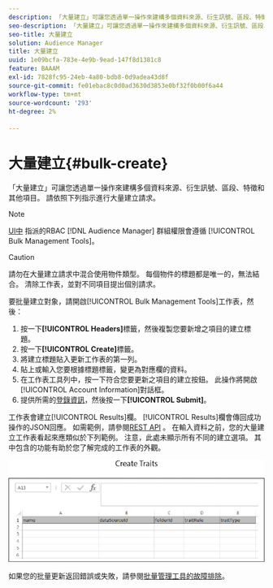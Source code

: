 ```yaml
---
description: 「大量建立」可讓您透過單一操作來建構多個資料來源、衍生訊號、區段、特徵和其他項目。 請依照下列指示進行大量建立請求。
seo-description: 「大量建立」可讓您透過單一操作來建構多個資料來源、衍生訊號、區段、特徵和其他項目。 請依照下列指示進行大量建立請求。
seo-title: 大量建立
solution: Audience Manager
title: 大量建立
uuid: 1e09bcfa-783e-4e9b-9ead-147f8d1381c8
feature: BAAAM
exl-id: 7828fc95-24eb-4a80-bdb8-0d9adea43d8f
source-git-commit: fe01ebac8c0d0ad3630d3853e0bf32f0b00f6a44
workflow-type: tm+mt
source-wordcount: '293'
ht-degree: 2%

---
```


# 大量建立{#bulk-create}

「大量建立」可讓您透過單一操作來建構多個資料來源、衍生訊號、區段、特徵和其他項目。 請依照下列指示進行大量建立請求。

<!-- 

t_bulk_create.xml

 -->

>[!NOTE]
>
>[UI中](../../features/administration/administration-overview.md) 指派的RBAC [!DNL Audience Manager] 群組權限會遵循 [!UICONTROL Bulk Management Tools]。

>[!CAUTION]
>
>請勿在大量建立請求中混合使用物件類型。 每個物件的標題都是唯一的，無法結合。 清除工作表，並對不同項目提出個別請求。

要批量建立對象，請開啟[!UICONTROL Bulk Management Tools]工作表，然後：

1. 按一下&#x200B;**[!UICONTROL Headers]**&#x200B;標籤，然後複製您要新增之項目的建立標題。
2. 按一下&#x200B;**[!UICONTROL Create]**&#x200B;標籤。
3. 將建立標題貼入更新工作表的第一列。
4. 貼上或輸入您要根據標題標籤，變更為對應欄的資料。
5. 在工作表工具列中，按一下符合您要更新之項目的建立按鈕。
此操作將開啟[!UICONTROL Account Information]對話框。
6. 提供所需的[登錄資訊](../../reference/bulk-management-tools/bulk-management-intro.md#auth-reqs)，然後按一下&#x200B;**[!UICONTROL Submit]**。

工作表會建立[!UICONTROL Results]欄。 [!UICONTROL Results]欄會傳回成功操作的JSON回應。 如需範例，請參閱[REST API](../../api/rest-api-main/rest-api-main.md) 。 在輸入資料之前，您的大量建立工作表看起來應類似於下列範例。 注意，此處未顯示所有不同的建立選項。 其中包含的功能有助於您了解完成的工作表的外觀。

![](assets/cretetraits.png)

如果您的批量更新返回錯誤或失敗，請參閱[批量管理工具的故障排除](../../reference/bulk-management-tools/bulk-troubleshooting.md)。
